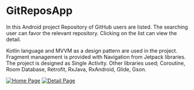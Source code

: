 # GitReposApp

In this Android project Repository of GitHub users are listed. The searching user can favor the relevant repository. Clicking on the list can view the detail.

Kotlin language and MVVM as a design pattern are used in the project. Fragment management is provided with Navigation from Jetpack libraries.
The project is designed as Single Activity. Other libraries used; Coroutine, Room Database, Retrofit, RxJava, RxAndroid, Glide, Gson.


<a href="https://ibb.co/GkxQqtH"><img src="https://i.ibb.co/xGCqNfF/Whats-App-Image-2022-12-17-at-9-00-16-PM.jpg" alt="Home Page" border="0"></a>
<a href="https://ibb.co/DY7VPgr"><img src="https://i.ibb.co/xYMCK8F/Whats-App-Image-2022-12-17-at-9-00-04-PM.jpg" alt="Detail Page" border="0"></a>
